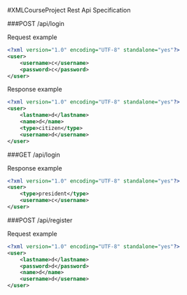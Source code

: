 #XMLCourseProject Rest Api Specification

###POST /api/login 

Request example
```xml
<?xml version="1.0" encoding="UTF-8" standalone="yes"?>
<user>
    <username>c</username>
    <password>c</password>
</user>
```
Response example
```xml
<?xml version="1.0" encoding="UTF-8" standalone="yes"?>
<user>
    <lastname>d</lastname>
    <name>d</name>
    <type>citizen</type>
    <username>d</username>
</user>
```

###GET /api/login

Response example

```xml
<?xml version="1.0" encoding="UTF-8" standalone="yes"?> 
<user> 
    <type>president</type> 
    <username>c</username> 
</user>
```

###POST /api/register 

Request example
```xml
<?xml version="1.0" encoding="UTF-8" standalone="yes"?>
<user>
    <lastname>d</lastname>
    <password>d</password>
    <name>d</name>
    <username>d</username>
</user>
```
